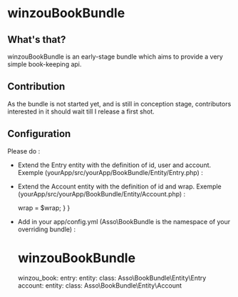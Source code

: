 winzouBookBundle
=================

What's that?
-------------

winzouBookBundle is an early-stage bundle which aims to provide a very simple book-keeping api.

Contribution
-------------

As the bundle is not started yet, and is still in conception stage, contributors interested in it should wait till I release a first shot.

Configuration
-------------

Please do :

* Extend the Entry entity with the definition of id, user and account. Exemple (yourApp/src/yourApp/BookBundle/Entity/Entry.php) :

	<?php
	
	namespace Asso\BookBundle\Entity;
	
	use \winzou\BookBundle\Entity\Entry as BaseEntry;
	
	use \Symfony\Component\Security\Core\User\UserInterface;
	
	/**
	 * @orm:Entity
	 * @orm:Table(name="ass_book_entry")
	 */
	class Entry extends BaseEntry
	{
	    /**
	     * @orm:Id
	     * @orm:Column(type="integer")
	     * @orm:GeneratedValue(strategy="AUTO")
	     */
	    protected $id;
	    
	    /**
	     * @orm:ManyToOne(targetEntity="Asso\AMBundle\Entity\User")
	     */
	    protected $user;
	    
	    /**
	     * @orm:ManyToOne(targetEntity="Asso\BookBundle\Entity\Account")
	     * @orm:JoinColumn(nullable=false)
	     */
	    protected $account;
	}

* Extend the Account entity with the definition of id and wrap. Exemple (yourApp/src/yourApp/BookBundle/Entity/Account.php) :

	<?php
	
	namespace Asso\BookBundle\Entity;
	
	use winzou\BookBundle\Entity\Account as BaseAccount;
	use Symfony\Component\DependencyInjection\Exception\InvalidArgumentException;
	
	
	/**
	 * @orm:Entity
	 * @orm:Table(name="ass_book_account")
	 */
	class Account extends BaseAccount
	{
	    /**
	     * @orm:Id
	     * @orm:Column(type="integer")
	     * @orm:GeneratedValue(strategy="AUTO")
	     */
	    protected $id;
	    
	    /**
	     * @orm:ManyToOne(targetEntity="Asso\AMBundle\Entity\Asso")
	     */
	    protected $wrap;
	    
	    
	    public function setWrap($wrap)
	    {
	        if( ! $wrap instanceof \Asso\AMBundle\Entity\Asso)
	        {
	            throw new InvalidArgumentException();
	        }
	        
	        $this->wrap = $wrap;
	    }
	}

* Add in your app/config.yml (Asso\BookBundle is the namespace of your overriding bundle) :

	# winzouBookBundle
	winzou_book:
	    entry:
	        entity:
	            class: Asso\BookBundle\Entity\Entry
	    account:
	        entity:
	            class: Asso\BookBundle\Entity\Account
